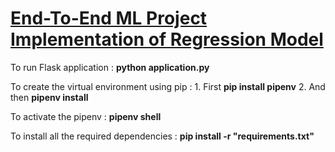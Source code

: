 # **[End-To-End ML Project Implementation of Regression Model](https://github.com/tfRaraShi99/EndToEnd_Ridgereg/blob/main/README.md)**

To run Flask application : **python application.py**

To create the virtual environment using pip : 
      1. First **pip install pipenv**
      2. And then  **pipenv install**

To activate the pipenv : **pipenv shell**

To install all the required dependencies : **pip install -r "requirements.txt"**

